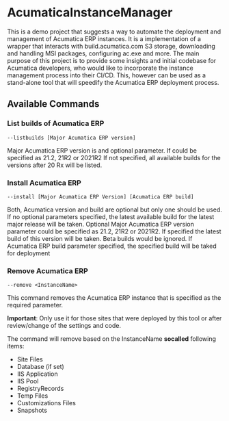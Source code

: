 # AcumaticaInstanceManager

This is a demo project that suggests a way to automate the deployment and management of Acumatica ERP instances.
It is a implementation of a wrapper that interacts with build.acumatica.com S3 storage, downloading and handling MSI packages, configuring ac.exe and more.
The main purpose of this project is to provide some insights and initial codebase for Acumatica developers,
who would like to incorporate the instance management process into their CI/CD.
This, however can be used as a stand-alone tool that will speedify the Acumatica ERP deployment process.


## Available Commands

### List builds of Acumatica ERP

    --listbuilds [Major Acumatica ERP version]

Major Acumatica ERP version is and optional parameter. If could be specified as 21.2, 21R2 or 2021R2
If not specified, all available builds for the versions after 20 Rx will be listed.

### Install Acumatica ERP

    --install [Major Acumatica ERP Version] [Acumatica ERP build]

Both, Acumatica version and build are optional but only one should be used. If no optional parameters specified, the latest available build for the latest major release will be taken.
Optional Major Acumatica ERP version parameter could be specified as 21.2, 21R2 or 2021R2. If specified the latest build of this version will be taken. Beta builds would be ignored.
If Acumatica ERP build parameter specified, the specified build will be taked for deployment

### Remove Acumatica ERP

	--remove <InstanceName> 

This command removes the Acumatica ERP instance that is specified as the required parameter.

**Important**: Only use it for those sites that were deployed by this tool or after review/change of the settings and code.

The command will remove based on the InstanceName **socalled** following items:

- Site Files
- Database (if set)
- IIS Application
- IIS Pool
- RegistryRecords
- Temp Files
- Customizations Files
- Snapshots
	
	
	